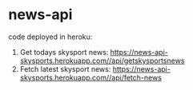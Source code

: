 # news-api

code deployed in heroku: 
1. Get todays skysport news: https://news-api-skysports.herokuapp.com//api/getskysportsnews
2. Fetch latest skysport news: https://news-api-skysports.herokuapp.com//api/fetch-news
